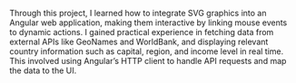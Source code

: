 Through this project, I learned how to integrate SVG graphics into an Angular web application, making them interactive by linking mouse events to dynamic actions. I gained practical experience in fetching data from external APIs like GeoNames and WorldBank, and displaying relevant country information such as capital, region, and income level in real time. This involved using Angular’s HTTP client to handle API requests and map the data to the UI.
